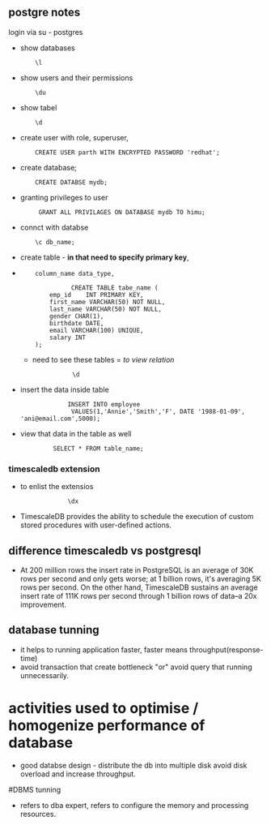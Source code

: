 ## postgre notes
login via su - postgres
- show databases

          \l
- show users and their permissions

          \du
          
          
- show tabel

          \d
          
- create user with role, superuser, 
          
          CREATE USER parth WITH ENCRYPTED PASSWORD 'redhat';


- create database;

          CREATE DATABSE mydb;
          
- granting privileges to user

           GRANT ALL PRIVILAGES ON DATABASE mydb TO himu;

-  connct with databse

           \c db_name;
           
           
-  create table - **in that need to specify primary key**, 
-         column_name data_type,

                    CREATE TABLE tabe_name (
              emp_id 	INT PRIMARY KEY,
              first_name VARCHAR(50) NOT NULL,
              last_name VARCHAR(50) NOT NULL,
              gender CHAR(1),
              birthdate DATE,
              email VARCHAR(100) UNIQUE,
              salary INT
          );
          
          
  - need to see these tables = *to view relation*
                  
                   \d
     
- insert the data inside table
                   
                   INSERT INTO employee
                    VALUES(1,'Annie','Smith','F', DATE '1988-01-09', 'ani@email.com',5000);
                    
- view that data in the table as well

               SELECT * FROM table_name;
               
               
 ### timescaledb extension
 - to enlist the extensios

                    \dx       
               
               
- TimescaleDB provides the ability to schedule the execution of custom stored procedures with user-defined actions. 
    
    
 ## difference timescaledb vs postgresql
 
 - At 200 million rows the insert rate in PostgreSQL is an average of 30K rows per second and only gets worse; at 1 billion rows, it's averaging 5K rows per second. On the other hand, TimescaleDB sustains an average insert rate of 111K rows per second through 1 billion rows of data–a 20x improvement.
 
## database tunning
- it helps to running application faster,  faster means throughput(response-time) 
- avoid transaction that create bottleneck "or" avoid query that running unnecessarily.

# activities used to optimise / homogenize performance of database
- good databse design - distribute the db into multiple disk avoid disk overload and increase throughput.

#DBMS tunning 
- refers to dba expert, refers to configure the memory and processing resources.

                    
                    
